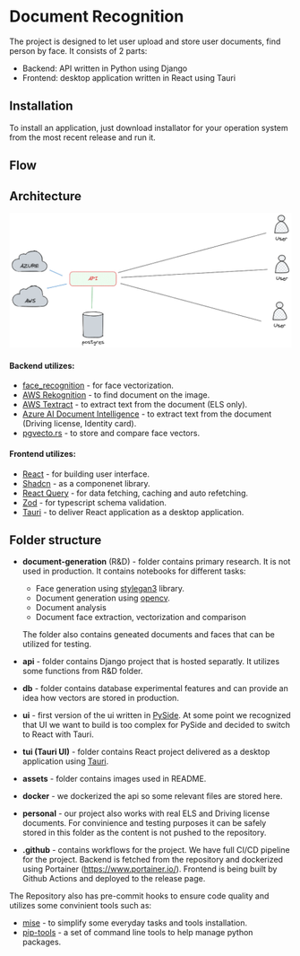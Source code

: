 # Document Recognition

The project is designed to let user upload and store user documents, find person by face. It consists of 2 parts:

* Backend: API written in Python using Django
* Frontend: desktop application written in React using Tauri

## Installation

To install an application, just download installator for your operation system from the most recent release and run it.

## Flow




## Architecture

![Architecture](./assets/architecture.png)

#### Backend utilizes:

* [face_recognition](https://github.com/ageitgey/face_recognition) - for face vectorization.
* [AWS Rekognition](https://aws.amazon.com/rekognition/) - to find document on the image.
* [AWS Textract](https://aws.amazon.com/textract/) - to extract text from the document (ELS only).
* [Azure AI Document Intelligence](https://azure.microsoft.com/en-us/products/ai-services/ai-document-intelligence) - to extract text from the document (Driving license, Identity card).
* [pgvecto.rs](https://github.com/tensorchord/pgvecto.rs) - to store and compare face vectors.


#### Frontend utilizes:

* [React](https://react.dev/) - for building user interface.
* [Shadcn](https://ui.shadcn.com/) - as a componenet library.
* [React Query](https://tanstack.com/query/latest) - for data fetching, caching and auto refetching.
* [Zod](https://github.com/colinhacks/zod) - for typescript schema validation.
* [Tauri](https://tauri.app/) - to deliver React application as a desktop application.


## Folder structure


* **document-generation** (R&D) - folder contains primary research. It is not used in production. It contains notebooks for different tasks:
    * Face generation using [stylegan3](https://github.com/NVlabs/stylegan3) library.
    * Document generation using [opencv](https://opencv.org/).
    * Document analysis
    * Document face extraction, vectorization and comparison

    The folder also contains geneated documents and faces that can be utilized for testing.

* **api** - folder contains Django project that is hosted separatly. It utilizes some
functions from R&D folder.

* **db** - folder contains database experimental features and can provide an idea how vectors are stored in production.

* **ui** - first version of the ui written in [PySide](https://wiki.qt.io/Qt_for_Python). At some
point we recognized that UI we want to build is too complex for PySide and decided to switch to React with Tauri.

* **tui (Tauri UI)** - folder contains React project delivered as a desktop application using [Tauri](https://tauri.studio/).

* **assets** - folder contains images used in README.

* **docker** - we dockerized the api so some relevant files are stored here.

* **personal** - our project also works with real ELS and Driving license documents. For convinience and testing purposes it can be safely stored in this folder as the content is not pushed to the repository.

* **.github** - contains workflows for the project. We have full CI/CD pipeline for the project. Backend is fetched from the repository and dockerized using Portainer (https://www.portainer.io/).
Frontend is being built by Github Actions and deployed to the release page.

The Repository also has pre-commit hooks to ensure code quality and utilizes some convinient tools such as:

* [mise](https://github.com/jdx/mise) - to simplify some everyday tasks and tools installation.
* [pip-tools](https://github.com/jazzband/pip-tools) - a set of command line tools to help manage python packages.
